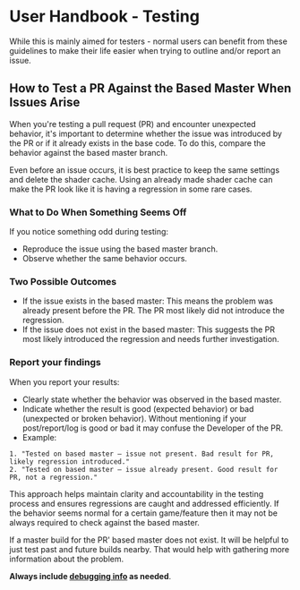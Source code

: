 # User Handbook - Testing

While this is mainly aimed for testers - normal users can benefit from these guidelines to make their life easier when trying to outline and/or report an issue.

## How to Test a PR Against the Based Master When Issues Arise

When you're testing a pull request (PR) and encounter unexpected behavior, it's important to determine whether the issue was introduced by the PR or if it already exists in the base code. To do this, compare the behavior against the based master branch.

Even before an issue occurs, it is best practice to keep the same settings and delete the shader cache. Using an already made shader cache can make the PR look like it is having a regression in some rare cases.

### What to Do When Something Seems Off
If you notice something odd during testing:
- Reproduce the issue using the based master branch.
- Observe whether the same behavior occurs.

### Two Possible Outcomes
- If the issue exists in the based master: This means the problem was already present before the PR. The PR most likely did not introduce the regression.
- If the issue does not exist in the based master: This suggests the PR most likely introduced the regression and needs further investigation.

### Report your findings
When you report your results:
- Clearly state whether the behavior was observed in the based master.
- Indicate whether the result is good (expected behavior) or bad (unexpected or broken behavior). Without mentioning if your post/report/log is good or bad it may confuse the Developer of the PR.
- Example:
```
1. "Tested on based master — issue not present. Bad result for PR, likely regression introduced."
2. "Tested on based master — issue already present. Good result for PR, not a regression."
```

This approach helps maintain clarity and accountability in the testing process and ensures regressions are caught and addressed efficiently. If the behavior seems normal for a certain game/feature then it may not be always required to check against the based master.

If a master build for the PR' based master does not exist. It will be helpful to just test past and future builds nearby. That would help with gathering more information about the problem.

**Always include [debugging info](../Debug.md) as needed**.